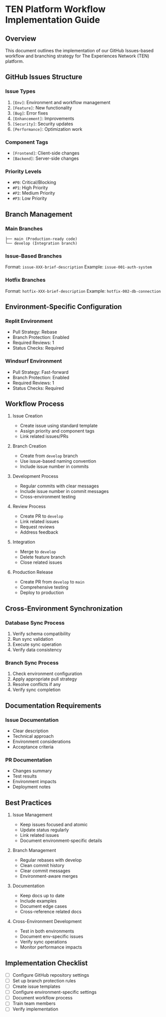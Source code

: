 # TEN Platform Workflow Implementation Guide

## Overview
This document outlines the implementation of our GitHub Issues-based workflow and branching strategy for The Experiences Network (TEN) platform.

## GitHub Issues Structure

### Issue Types
1. `[Env]`: Environment and workflow management
2. `[Feature]`: New functionality
3. `[Bug]`: Error fixes
4. `[Enhancement]`: Improvements
5. `[Security]`: Security updates
6. `[Performance]`: Optimization work

### Component Tags
- `[Frontend]`: Client-side changes
- `[Backend]`: Server-side changes

### Priority Levels
- `#P0`: Critical/Blocking
- `#P1`: High Priority
- `#P2`: Medium Priority
- `#P3`: Low Priority

## Branch Management

### Main Branches
```
├── main (Production-ready code)
└── develop (Integration branch)
```

### Issue-Based Branches
Format: `issue-XXX-brief-description`
Example: `issue-001-auth-system`

### Hotfix Branches
Format: `hotfix-XXX-brief-description`
Example: `hotfix-002-db-connection`

## Environment-Specific Configuration

### Replit Environment
- Pull Strategy: Rebase
- Branch Protection: Enabled
- Required Reviews: 1
- Status Checks: Required

### Windsurf Environment
- Pull Strategy: Fast-forward
- Branch Protection: Enabled
- Required Reviews: 1
- Status Checks: Required

## Workflow Process

1. Issue Creation
   - Create issue using standard template
   - Assign priority and component tags
   - Link related issues/PRs

2. Branch Creation
   - Create from `develop` branch
   - Use issue-based naming convention
   - Include issue number in commits

3. Development Process
   - Regular commits with clear messages
   - Include issue number in commit messages
   - Cross-environment testing

4. Review Process
   - Create PR to `develop`
   - Link related issues
   - Request reviews
   - Address feedback

5. Integration
   - Merge to `develop`
   - Delete feature branch
   - Close related issues

6. Production Release
   - Create PR from `develop` to `main`
   - Comprehensive testing
   - Deploy to production

## Cross-Environment Synchronization

### Database Sync Process
1. Verify schema compatibility
2. Run sync validation
3. Execute sync operation
4. Verify data consistency

### Branch Sync Process
1. Check environment configuration
2. Apply appropriate pull strategy
3. Resolve conflicts if any
4. Verify sync completion

## Documentation Requirements

### Issue Documentation
- Clear description
- Technical approach
- Environment considerations
- Acceptance criteria

### PR Documentation
- Changes summary
- Test results
- Environment impacts
- Deployment notes

## Best Practices

1. Issue Management
   - Keep issues focused and atomic
   - Update status regularly
   - Link related issues
   - Document environment-specific details

2. Branch Management
   - Regular rebases with develop
   - Clean commit history
   - Clear commit messages
   - Environment-aware merges

3. Documentation
   - Keep docs up to date
   - Include examples
   - Document edge cases
   - Cross-reference related docs

4. Cross-Environment Development
   - Test in both environments
   - Document env-specific issues
   - Verify sync operations
   - Monitor performance impacts

## Implementation Checklist

- [ ] Configure GitHub repository settings
- [ ] Set up branch protection rules
- [ ] Create issue templates
- [ ] Configure environment-specific settings
- [ ] Document workflow process
- [ ] Train team members
- [ ] Verify implementation
